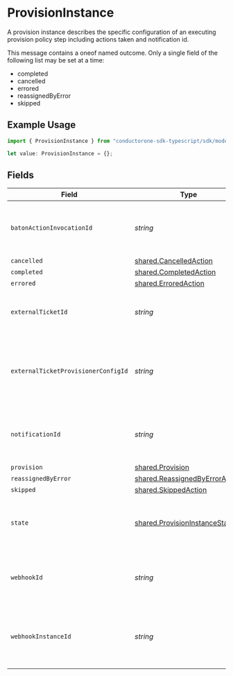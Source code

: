 # ProvisionInstance

A provision instance describes the specific configuration of an executing provision policy step including actions taken and notification id.

This message contains a oneof named outcome. Only a single field of the following list may be set at a time:
  - completed
  - cancelled
  - errored
  - reassignedByError
  - skipped


## Example Usage

```typescript
import { ProvisionInstance } from "conductorone-sdk-typescript/sdk/models/shared";

let value: ProvisionInstance = {};
```

## Fields

| Field                                                                                   | Type                                                                                    | Required                                                                                | Description                                                                             |
| --------------------------------------------------------------------------------------- | --------------------------------------------------------------------------------------- | --------------------------------------------------------------------------------------- | --------------------------------------------------------------------------------------- |
| `batonActionInvocationId`                                                               | *string*                                                                                | :heavy_minus_sign:                                                                      | This indicates the account lifecycle action id for this step.                           |
| `cancelled`                                                                             | [shared.CancelledAction](../../../sdk/models/shared/cancelledaction.md)                 | :heavy_minus_sign:                                                                      | N/A                                                                                     |
| `completed`                                                                             | [shared.CompletedAction](../../../sdk/models/shared/completedaction.md)                 | :heavy_minus_sign:                                                                      | N/A                                                                                     |
| `errored`                                                                               | [shared.ErroredAction](../../../sdk/models/shared/erroredaction.md)                     | :heavy_minus_sign:                                                                      | N/A                                                                                     |
| `externalTicketId`                                                                      | *string*                                                                                | :heavy_minus_sign:                                                                      | This indicates the external ticket id for this step.                                    |
| `externalTicketProvisionerConfigId`                                                     | *string*                                                                                | :heavy_minus_sign:                                                                      | This indicates the external ticket provisioner config id for this step.                 |
| `notificationId`                                                                        | *string*                                                                                | :heavy_minus_sign:                                                                      | This indicates the notification id for this step.                                       |
| `provision`                                                                             | [shared.Provision](../../../sdk/models/shared/provision.md)                             | :heavy_minus_sign:                                                                      | N/A                                                                                     |
| `reassignedByError`                                                                     | [shared.ReassignedByErrorAction](../../../sdk/models/shared/reassignedbyerroraction.md) | :heavy_minus_sign:                                                                      | N/A                                                                                     |
| `skipped`                                                                               | [shared.SkippedAction](../../../sdk/models/shared/skippedaction.md)                     | :heavy_minus_sign:                                                                      | N/A                                                                                     |
| `state`                                                                                 | [shared.ProvisionInstanceState](../../../sdk/models/shared/provisioninstancestate.md)   | :heavy_minus_sign:                                                                      | This property indicates the current state of this step.                                 |
| `webhookId`                                                                             | *string*                                                                                | :heavy_minus_sign:                                                                      | This indicates the webhook id for this step.                                            |
| `webhookInstanceId`                                                                     | *string*                                                                                | :heavy_minus_sign:                                                                      | This indicates the webhook instance id for this step.                                   |